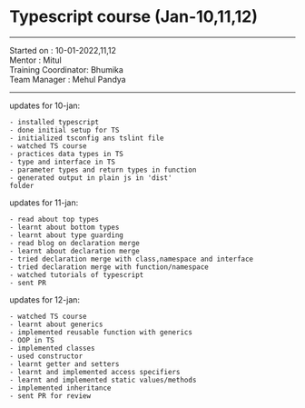# Typescript course (Jan-10,11,12)

<hr>
Started on : 10-01-2022,11,12<br>
Mentor : Mitul <br>
Training Coordinator: Bhumika<br>
Team Manager : Mehul Pandya
<hr>

updates for 10-jan: <br>

    - installed typescript 
    - done initial setup for TS
    - initialized tsconfig ans tslint file
    - watched TS course
    - practices data types in TS
    - type and interface in TS
    - parameter types and return types in function
    - generated output in plain js in 'dist' 
    folder

updates for 11-jan: 

    - read about top types
    - learnt about bottom types
    - learnt about type guarding
    - read blog on declaration merge
    - learnt about declaration merge
    - tried declaration merge with class,namespace and interface
    - tried declaration merge with function/namespace
    - watched tutorials of typescript
    - sent PR

updates for 12-jan: <br>

    - watched TS course
    - learnt about generics
    - implemented reusable function with generics
    - OOP in TS
    - implemented classes
    - used constructor
    - learnt getter and setters
    - learnt and implemented access specifiers
    - learnt and implemented static values/methods
    - implemented inheritance
    - sent PR for review